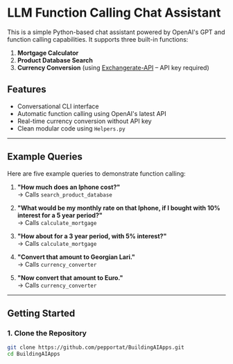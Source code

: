 # LLM Function Calling Chat Assistant

This is a simple Python-based chat assistant powered by OpenAI's GPT and function calling capabilities. It supports three built-in functions:

1. **Mortgage Calculator**
2. **Product Database Search**
3. **Currency Conversion** (using [Exchangerate-API](https://www.exchangerate-api.com/) – API key required)

## Features

- Conversational CLI interface
- Automatic function calling using OpenAI's latest API
- Real-time currency conversion without API key
- Clean modular code using `Helpers.py`

---

## Example Queries

Here are five example queries to demonstrate function calling:

1. **"How much does an Iphone cost?"**  
   → Calls `search_product_database`

2. **"What would be my monthly rate on that Iphone, if I bought with 10% interest for a 5 year period?"**  
   → Calls `calculate_mortgage`

3. **"How about for a 3 year period, with 5% interest?"**  
   → Calls `calculate_mortgage`

4. **"Convert that amount to Georgian Lari."**  
   → Calls `currency_converter`

5. **"Now convert that amount to Euro."**  
   → Calls `currency_converter`

---

##  Getting Started

### 1. Clone the Repository

```bash
git clone https://github.com/pepportat/BuildingAIApps.git
cd BuildingAIApps
